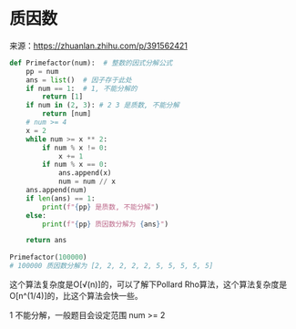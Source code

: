 # 质因数

来源：https://zhuanlan.zhihu.com/p/391562421

```python
def Primefactor(num):  # 整数的因式分解公式
    pp = num
    ans = list()  # 因子存于此处
    if num == 1:  # 1, 不能分解的
        return [1]
    if num in (2, 3): # 2 3 是质数, 不能分解
        return [num]
    # num >= 4
    x = 2
    while num >= x ** 2:
        if num % x != 0:
            x += 1
        if num % x == 0:
            ans.append(x)
            num = num // x
    ans.append(num)
    if len(ans) == 1:
        print(f"{pp} 是质数, 不能分解")
    else:
        print(f"{pp} 质因数分解为 {ans}")

    return ans
  
Primefactor(100000)
# 100000 质因数分解为 [2, 2, 2, 2, 2, 5, 5, 5, 5, 5]
```

这个算法复杂度是O[√(n)]的，可以了解下Pollard Rho算法，这个算法复杂度是O[n^(1/4)]的，比这个算法会快一些。

1 不能分解，一般题目会设定范围 num >= 2

